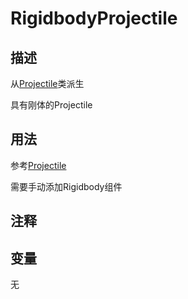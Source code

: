 # RigidbodyProjectile
## 描述
从[Projectile](./Projectile.md)类派生

具有刚体的Projectile
## 用法

参考[Projectile](./Projectile.md)

需要手动添加Rigidbody组件

## 注释

## 变量
无
